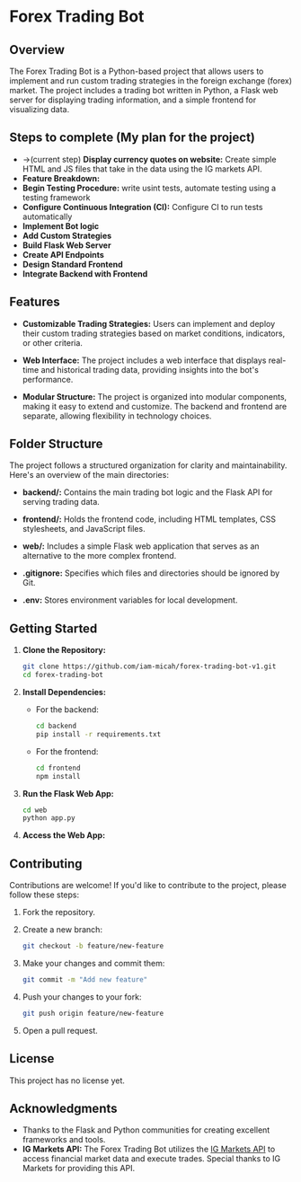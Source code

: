 # Forex Trading Bot

## Overview

The Forex Trading Bot is a Python-based project that allows users to implement and run custom trading strategies in the foreign exchange (forex) market. The project includes a trading bot written in Python, a Flask web server for displaying trading information, and a simple frontend for visualizing data.

## Steps to complete (My plan for the project)

-   ->(current step) **Display currency quotes on website:** Create simple HTML and JS files that take in the data using the IG markets API.
-   **Feature Breakdown:**
-   **Begin Testing Procedure:** write usint tests, automate testing using a testing framework
-   **Configure Continuous Integration (CI):** Configure CI to run tests automatically
-   **Implement Bot logic**
-   **Add Custom Strategies**
-   **Build Flask Web Server**
-   **Create API Endpoints**
-   **Design Standard Frontend**
-   **Integrate Backend with Frontend**

## Features

-   **Customizable Trading Strategies:** Users can implement and deploy their custom trading strategies based on market conditions, indicators, or other criteria.

-   **Web Interface:** The project includes a web interface that displays real-time and historical trading data, providing insights into the bot's performance.

-   **Modular Structure:** The project is organized into modular components, making it easy to extend and customize. The backend and frontend are separate, allowing flexibility in technology choices.

## Folder Structure

The project follows a structured organization for clarity and maintainability. Here's an overview of the main directories:

-   **backend/:** Contains the main trading bot logic and the Flask API for serving trading data.

-   **frontend/:** Holds the frontend code, including HTML templates, CSS stylesheets, and JavaScript files.

-   **web/:** Includes a simple Flask web application that serves as an alternative to the more complex frontend.

-   **.gitignore:** Specifies which files and directories should be ignored by Git.

-   **.env:** Stores environment variables for local development.

## Getting Started

1. **Clone the Repository:**

    ```bash
    git clone https://github.com/iam-micah/forex-trading-bot-v1.git
    cd forex-trading-bot
    ```

2. **Install Dependencies:**

    - For the backend:
        ```bash
        cd backend
        pip install -r requirements.txt
        ```
    - For the frontend:
        ```bash
        cd frontend
        npm install
        ```

3. **Run the Flask Web App:**

    ```bash
    cd web
    python app.py
    ```

4. **Access the Web App:**
 <!-- Open your web browser and go to [http://localhost:5000](http://localhost:5000). -->

## Contributing

Contributions are welcome! If you'd like to contribute to the project, please follow these steps:

1. Fork the repository.

2. Create a new branch:

    ```bash
    git checkout -b feature/new-feature
    ```

3. Make your changes and commit them:

    ```bash
    git commit -m "Add new feature"
    ```

4. Push your changes to your fork:

    ```bash
    git push origin feature/new-feature
    ```

5. Open a pull request.

## License

This project has no license yet.

## Acknowledgments

-   Thanks to the Flask and Python communities for creating excellent frameworks and tools.
-   **IG Markets API:**
    The Forex Trading Bot utilizes the [IG Markets API](https://developer.ig.com/) to access financial market data and execute trades. Special thanks to IG Markets for providing this API.

```

```

```

```
